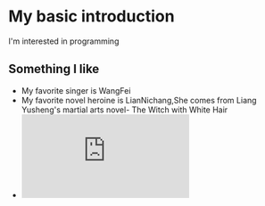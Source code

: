# My basic introduction
I'm interested in programming
## Something I like
- My favorite singer is WangFei
- My favorite novel heroine is LianNichang,She comes from Liang Yusheng's martial arts novel- The Witch with White Hair
- ![](https://note.youdao.com/ynoteshare/index.html?id=4cf2fae1bfb901ac3b6c513ffc80cede&type=note&_time=1649082252174)
